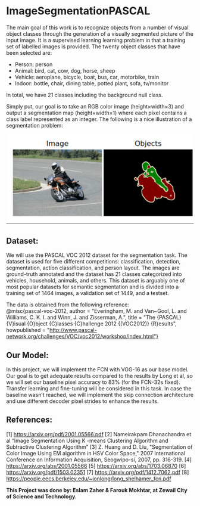 # ImageSegmentationPASCAL

The main goal of this work is to recognize objects from a number of visual object classes through the generation of a visually segmented picture of the input image. It is  a supervised learning learning problem in that a training set of labelled images is provided. The twenty object classes that have been selected are:
- Person: person
- Animal: bird, cat, cow, dog, horse, sheep
- Vehicle: aeroplane, bicycle, boat, bus, car, motorbike, train
- Indoor: bottle, chair, dining table, potted plant, sofa, tv/monitor

In total, we have 21 classes including the background null class.

Simply put, our goal is to take an RGB color image (height×width×3) and output a segmentation map (height×width×1) where each pixel contains a class label represented as an integer. The following is a nice illustration of a segmentation problem:

![example](/images/example.jpg)

## Dataset:
We will use the PASCAL VOC 2012 dataset for the segmentation task. The dataset is used for five different competitions: classification, detection, segmentation, action classification, and person layout. The images are ground-truth annotated and the dataset has 21 classes categorized into vehicles, household, animals, and others. This dataset is arguably one of most popular datasets for semantic segmentation and is divided into a training set of 1464 images, a validation set of 1449, and a testset.

The data is obtained from the following reference: \
@misc{pascal-voc-2012,
author = "Everingham, M. and Van~Gool, L. and Williams, C. K. I. and Winn, J. and Zisserman, A.",
title = "The {PASCAL} {V}isual {O}bject {C}lasses {C}hallenge 2012 {(VOC2012)} {R}esults",
howpublished = "http://www.pascal-network.org/challenges/VOC/voc2012/workshop/index.html"}

## Our Model:
In this project, we will implement the FCN with VGG-16 as our base model. Our goal is to get adequate results compared to the results by Long et al, so we will set our baseline pixel accuracy to 83% (for the FCN-32s fixed). Transfer learning and fine-tuning will be considered in this task. In case the baseline wasn’t reached, we will implement the skip connection architecture and use different decoder pixel strides to enhance the results.

## References:
[1] https://arxiv.org/pdf/2001.05566.pdf
[2] Nameirakpam Dhanachandra et al “Image Segmentation Using K -means Clustering Algorithm and Subtractive Clustering Algorithm”
[3] Z. Huang and D. Liu, "Segmentation of Color Image Using EM algorithm in HSV Color Space," 2007 International Conference on Information Acquisition, Seogwipo-si, 2007, pp. 316-319.
[4] https://arxiv.org/abs/2001.05566
[5] https://arxiv.org/abs/1703.06870
[6] https://arxiv.org/pdf/1503.02351
[7] https://arxiv.org/pdf/1412.7062.pdf
[8] https://people.eecs.berkeley.edu/~jonlong/long_shelhamer_fcn.pdf



__This Project was done by: Eslam Zaher & Farouk Mokhtar, at Zewail City of Science and Technology.__
